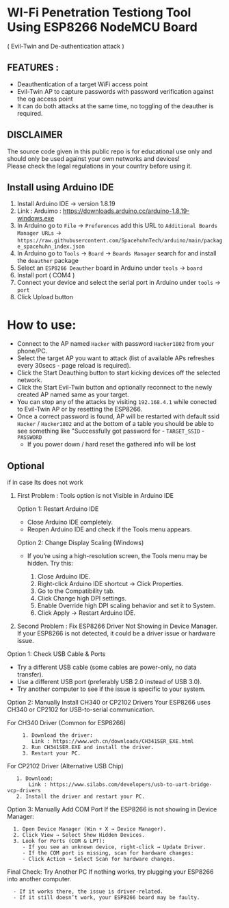 # WI-Fi Penetration Testiong Tool Using ESP8266 NodeMCU Board 
( Evil-Twin and De-authentication attack ) 

## FEATURES :
* Deauthentication of a target WiFi access point
* Evil-Twin AP to capture passwords with password verification against the og access point
* It can do both attacks at the same time, no toggling of the deauther is required.

## DISCLAIMER
The source code given in this public repo is for educational use only and should only be used against your own networks and devices!<br>
Please check the legal regulations in your country before using it.

## Install using Arduino IDE
1. Install Arduino IDE -> version 1.8.19
2. Link : Arduimo : https://downloads.arduino.cc/arduino-1.8.19-windows.exe 
3. In Arduino go to `File` -> `Preferences` add this URL to `Additional Boards Manager URLs` ->
   `https://raw.githubusercontent.com/SpacehuhnTech/arduino/main/package_spacehuhn_index.json`  
4. In Arduino go to `Tools` -> `Board` -> `Boards Manager` search for and install the `deauther` package 
5. Select an `ESP8266 Deauther` board in Arduino under `tools` -> `board`
6. Install port ( COM4 ) 
7. Connect your device and select the serial port in Arduino under `tools` -> `port`
8. Click Upload button

# How to use:
- Connect to the AP named `Hacker` with password `Hacker1802` from your phone/PC.
- Select the target AP you want to attack (list of available APs refreshes every 30secs - page reload is required).
- Click the Start Deauthing button to start kicking devices off the selected network.
- Click the Start Evil-Twin button and optionally reconnect to the newly created AP named same as your target.
- You can stop any of the attacks by visiting `192.168.4.1` while conected to Evil-Twin AP or by resetting the ESP8266.
- Once a correct password is found, AP will be restarted with default ssid `Hacker` / `Hacker1802` and at the bottom of a table you should be able to see something like "Successfully got password for - `TARGET_SSID` - `PASSWORD`
   - If you power down / hard reset the gathered info will be lost


## Optional 
if in case Its does not work 

1. First Problem : Tools option is not Visible in Arduino IDE

   Option 1: Restart Arduino IDE
      - Close Arduino IDE completely.
      - Reopen Arduino IDE and check if the Tools menu appears.

   Option 2: Change Display Scaling (Windows)
      - If you’re using a high-resolution screen, the Tools menu may be hidden. Try this:

         1. Close Arduino IDE.
         2. Right-click Arduino IDE shortcut → Click Properties.
         3. Go to the Compatibility tab.
         4. Click Change high DPI settings.
         5. Enable Override high DPI scaling behavior and set it to System.
         6. Click Apply → Restart Arduino IDE.

2. Second Problem : Fix ESP8266 Driver Not Showing in Device Manager.
          If your ESP8266 is not detected, it could be a driver issue or hardware issue.

Option 1: Check USB Cable & Ports

   - Try a different USB cable (some cables are power-only, no data transfer).
   - Use a different USB port (preferably USB 2.0 instead of USB 3.0).
   - Try another computer to see if the issue is specific to your system.

Option 2: Manually Install CH340 or CP2102 Drivers
     Your ESP8266 uses CH340 or CP2102 for USB-to-serial communication.

   For CH340 Driver (Common for ESP8266)
        
         1. Download the driver:
            Link : https://www.wch.cn/downloads/CH341SER_EXE.html
         2. Run CH341SER.EXE and install the driver.
         3. Restart your PC.

   For CP2102 Driver (Alternative USB Chip)
      
       1. Download:
           Link : https://www.silabs.com/developers/usb-to-uart-bridge-vcp-drivers
       2. Install the driver and restart your PC.

Option 3: Manually Add COM Port
   If the ESP8266 is not showing in Device Manager:
     
      1. Open Device Manager (Win + X → Device Manager).
      2. Click View → Select Show Hidden Devices.
      3. Look for Ports (COM & LPT):
         - If you see an unknown device, right-click → Update Driver.
         - If the COM port is missing, scan for hardware changes:
         - Click Action → Select Scan for hardware changes.

Final Check: Try Another PC
   If nothing works, try plugging your ESP8266 into another computer.
     
      - If it works there, the issue is driver-related.
      - If it still doesn’t work, your ESP8266 board may be faulty.


           

   
